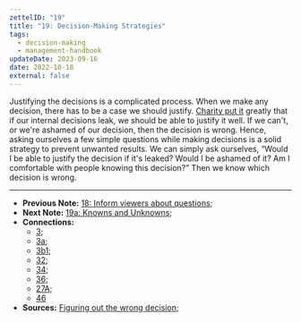 ```yaml
---
zettelID: "19"
title: "19: Decision-Making Strategies"
tags:
  - decision-making
  - management-handbook
updateDate: 2023-09-16
date: 2022-10-18
external: false
---
```


Justifying the decisions is a complicated process. When we make any decision, there has to be a case we should justify. [Charity put it](https://charity.wtf/2022/09/23/the-hierarchy-is-bullshit-and-bad-for-business/) greatly that if our internal decisions leak, we should be able to justify it well. If we can't, or we're ashamed of our decision, then the decision is wrong. Hence, asking ourselves a few simple questions while making decisions is a solid strategy to prevent unwanted results. We can simply ask ourselves, “Would I be able to justify the decision if it's leaked? Would I be ashamed of it? Am I comfortable with people knowing this decision?” Then we know which decision is wrong.

---

- **Previous Note:** [18: Inform viewers about questions](/notes/18/);
- **Next Note:** [19a: Knowns and Unknowns](/notes/19a/);
- **Connections:**
  - [3](/notes/3/);
  - [3a](/notes/3a/);
  - [3b1](/notes/3b1/);
  - [32](/notes/32/);
  - [34](/notes/34/);
  - [36](/notes/36/);
  - [27A](/notes/27a/);
  - [46](/notes/46/)
- **Sources:** [Figuring out the wrong decision](https://charity.wtf/2022/09/23/the-hierarchy-is-bullshit-and-bad-for-business/);
